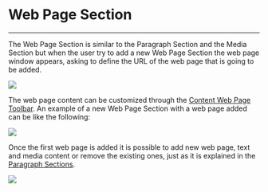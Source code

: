 # Web Page Section
**********************

The Web Page Section is similar to the Paragraph Section and the Media Section but when the user try to add a new Web Page Section the web page window appears, asking to define the URL of the web page that is going to be added. 
 
<img src="../img/web-section/web-window.jpg" class="ms-docimage"/>

The web page content can be customized through the [Content Web Page Toolbar](content-web-toolbar.md). An example of a new Web Page Section with a web page added can be like the following:

<img src="../img/web-section/web-page.jpg" class="ms-docimage"/>

Once the first web page is added it is possible to add new web page, text and media content or remove the existing ones, just as it is explained in the [Paragraph Sections](paragraph-section.md).

<img src="../img/web-section/add-section.jpg" class="ms-docimage"/>



